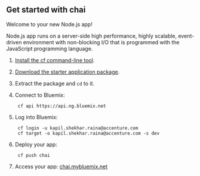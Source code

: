 Get started with chai
-----------------------------------
Welcome to your new Node.js app!

Node.js app runs on a server-side high performance, highly scalable, event-driven environment with non-blocking I/O that is programmed with the JavaScript programming language.

1. [Install the cf command-line tool](https://www.ng.bluemix.net/docs/#starters/BuildingWeb.html#install_cf).
2. [Download the starter application package](https://ace.ng.bluemix.net:443/rest/../rest/apps/eb03cdb1-5eef-439d-8dd5-fe605239377b/starter-download).
3. Extract the package and `cd` to it.
4. Connect to Bluemix:

		cf api https://api.ng.bluemix.net

5. Log into Bluemix:

		cf login -u kapil.shekhar.raina@accenture.com
		cf target -o kapil.shekhar.raina@accenture.com -s dev

6. Deploy your app:

		cf push chai

7. Access your app: [chai.mybluemix.net](//chai.mybluemix.net)

